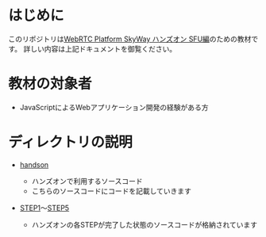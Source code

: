 # はじめに

このリポジトリは[WebRTC Platform SkyWay ハンズオン SFU編](http://qiita.com/yusuke84/items/54dce88f9e896903e64f)のための教材です。
詳しい内容は上記ドキュメントを御覧ください。

# 教材の対象者

- JavaScriptによるWebアプリケーション開発の経験がある方

# ディレクトリの説明

- [handson](handson/)
  - ハンズオンで利用するソースコード
  - こちらのソースコードにコードを記載していきます
  
- [STEP1](step1/)〜[STEP5](step5/)
  - ハンズオンの各STEPが完了した状態のソースコードが格納されています